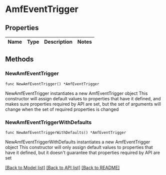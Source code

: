 # AmfEventTrigger

## Properties

Name | Type | Description | Notes
------------ | ------------- | ------------- | -------------

## Methods

### NewAmfEventTrigger

`func NewAmfEventTrigger() *AmfEventTrigger`

NewAmfEventTrigger instantiates a new AmfEventTrigger object
This constructor will assign default values to properties that have it defined,
and makes sure properties required by API are set, but the set of arguments
will change when the set of required properties is changed

### NewAmfEventTriggerWithDefaults

`func NewAmfEventTriggerWithDefaults() *AmfEventTrigger`

NewAmfEventTriggerWithDefaults instantiates a new AmfEventTrigger object
This constructor will only assign default values to properties that have it defined,
but it doesn't guarantee that properties required by API are set


[[Back to Model list]](../README.md#documentation-for-models) [[Back to API list]](../README.md#documentation-for-api-endpoints) [[Back to README]](../README.md)


